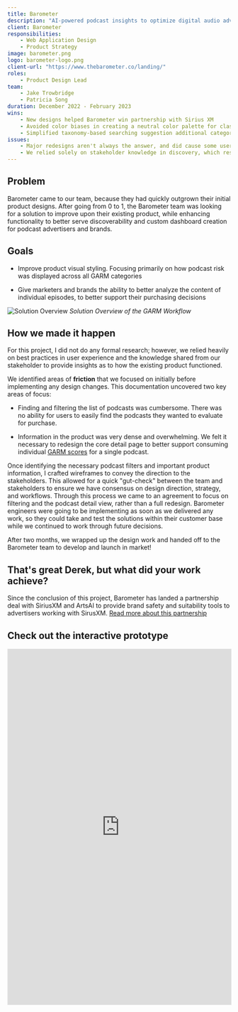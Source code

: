 ```yaml
---
title: Barometer
description: "AI-powered podcast insights to optimize digital audio advertising spend"
client: Barometer
responsibilities:
    - Web Application Design
    - Product Strategy
image: barometer.png
logo: barometer-logo.png
client-url: "https://www.thebarometer.co/landing/"
roles: 
    - Product Design Lead
team: 
    - Jake Trowbridge
    - Patricia Song
duration: December 2022 - February 2023
wins: 
    - New designs helped Barometer win partnership with Sirius XM
    - Avoided color biases in creating a neutral color palette for classification
    - Simplified taxonomy-based searching suggestion additional categorization
issues:
    - Major redesigns aren't always the answer, and did cause some users to need to relearn how to interact with their created lists
    - We relied solely on stakeholder knowledge in discovery, which resulted more iterations than if we performed some generative research to support our design decisions
---
```

<div id="barometer">

<section>

## Problem
Barometer came to our team, because they had quickly outgrown their initial product designs. After going from 0 to 1, the Barometer team was looking for a solution to improve upon their existing product, while enhancing functionality to better serve discoverability and custom dashboard creation for podcast advertisers and brands. 
</section>
<section>

## Goals
- Improve product visual styling. Focusing primarily on how podcast risk was displayed across all GARM categories

- Give marketers and brands the ability to better analyze the content of individual episodes, to better support their purchasing decisions
</section>

![Solution Overview](/assets/projects/barometer/Barometer-1.png)
*Solution Overview of the GARM Workflow*
<section>

## How we made it happen
For this project, I did not do any formal research; however, we relied heavily on best practices in user experience and the knowledge shared from our stakeholder to provide insights as to how the existing product functioned. 

We identified areas of **friction** that we focused on initially before implementing any design changes. This documentation uncovered two key areas of focus:
- Finding and filtering the list of podcasts was cumbersome. There was no ability for users to easily find the podcasts they wanted to evaluate for purchase.

- Information in the product was very dense and overwhelming. We felt it necessary to redesign the core detail page to better support consuming individual <a href="https://www.peer39.com/blog/garm-standards" target="_blank">GARM scores</a> for a single podcast. 

Once identifying the necessary podcast filters and important product information, I crafted wireframes to convey the direction to the stakeholders. This allowed for a quick "gut-check" between the team and stakeholders to ensure we have consensus on design direction, strategy, and workflows. Through this process we came to an agreement to focus on filtering and the podcast detail view, rather than a full redesign. Barometer engineers were going to be implementing as soon as we delivered any work, so they could take and test the solutions within their customer base while we continued to work through future decisions. 

After two months, we wrapped up the design work and handed off to the Barometer team to develop and launch in market!
</section>
<section>

## That's great Derek, but what did your work achieve?
Since the conclusion of this project, Barometer has landed a partnership deal with SiriusXM and ArtsAI to provide brand safety and suitability tools to advertisers working with SirusXM. <a href="https://digiday.com/media-buying/sirius-xm-creates-a-podcasting-brand-safety-and-suitability-tool-for-advertisers/" target="_blank">Read more about this partnership</a>
</section>
<section>

## Check out the interactive prototype
<iframe style="border: 1px solid rgba(0, 0, 0, 0.1);" width="100%" height="800" src="https://www.figma.com/embed?embed_host=share&url=https%3A%2F%2Fwww.figma.com%2Fproto%2F28SLlDSPRXWhrwzDxovlGO%2FBarometer%3Fpage-id%3D0%253A1%26type%3Ddesign%26node-id%3D1-10993%26viewport%3D680%252C560%252C0.1%26t%3DcOaUH203PNesl4KF-1%26scaling%3Dscale-down%26starting-point-node-id%3D1%253A10993%26mode%3Ddesign" allowfullscreen></iframe>
</section>
</div>